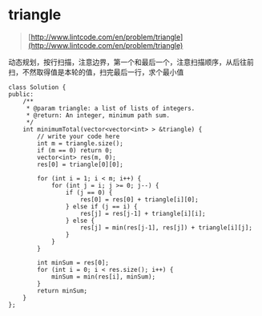 # triangle
>  [http://www.lintcode.com/en/problem/triangle](http://www.lintcode.com/en/problem/triangle)

动态规划，按行扫描，注意边界，第一个和最后一个，注意扫描顺序，从后往前扫，不然取得值是本轮的值，扫完最后一行，求个最小值

    class Solution {
    public:
        /**
         * @param triangle: a list of lists of integers.
         * @return: An integer, minimum path sum.
         */
        int minimumTotal(vector<vector<int> > &triangle) {
            // write your code here
            int m = triangle.size();
            if (m == 0) return 0;
            vector<int> res(m, 0);
            res[0] = triangle[0][0];

            for (int i = 1; i < m; i++) {
                for (int j = i; j >= 0; j--) {
                    if (j == 0) {
                        res[0] = res[0] + triangle[i][0];
                    } else if (j == i) {
                        res[j] = res[j-1] + triangle[i][i];
                    } else {
                        res[j] = min(res[j-1], res[j]) + triangle[i][j];
                    }
                }
            }

            int minSum = res[0];
            for (int i = 0; i < res.size(); i++) {
                minSum = min(res[i], minSum);
            }
            return minSum;
        }
    };

